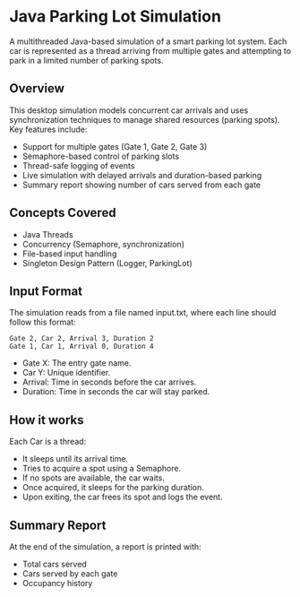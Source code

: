 # Java Parking Lot Simulation 

A multithreaded Java-based simulation of a smart parking lot system. Each car is represented as a thread arriving from multiple gates and attempting to park in a limited number of parking spots.

## Overview

This desktop simulation models concurrent car arrivals and uses synchronization techniques to manage shared resources (parking spots). Key features include:
- Support for multiple gates (Gate 1, Gate 2, Gate 3)
- Semaphore-based control of parking slots
- Thread-safe logging of events
- Live simulation with delayed arrivals and duration-based parking
- Summary report showing number of cars served from each gate

##  Concepts Covered

- Java Threads
- Concurrency (Semaphore, synchronization)
- File-based input handling
- Singleton Design Pattern (Logger, ParkingLot)

##  Input Format

The simulation reads from a file named input.txt, where each line should follow this format:
```
Gate 2, Car 2, Arrival 3, Duration 2
Gate 1, Car 1, Arrival 0, Duration 4
```

- Gate X: The entry gate name.
- Car Y: Unique identifier.
- Arrival: Time in seconds before the car arrives.
- Duration: Time in seconds the car will stay parked.

##  How it works

Each Car is a thread:
- It sleeps until its arrival time.
- Tries to acquire a spot using a Semaphore.
- If no spots are available, the car waits.
- Once acquired, it sleeps for the parking duration.
- Upon exiting, the car frees its spot and logs the event.

##  Summary Report

At the end of the simulation, a report is printed with:
- Total cars served
- Cars served by each gate
- Occupancy history


